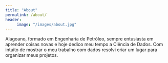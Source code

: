 ```yaml
---
title: "About"
permalink: /about/
header:
	 image: "/images/about.jpg"
---
```


Alagoano, formado em Engenharia de Petróleo, sempre entusiasta em aprender coisas novas e hoje dedico meu tempo a Ciência de Dados.
Com intuito de mostrar o meu trabalho com dados resolvi criar um lugar para organizar meus projetos.
